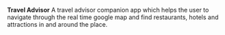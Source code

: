 **Travel Advisor**
A travel advisor companion app which helps the user to navigate through the real time google map and find restaurants, hotels and attractions in and around the place.
